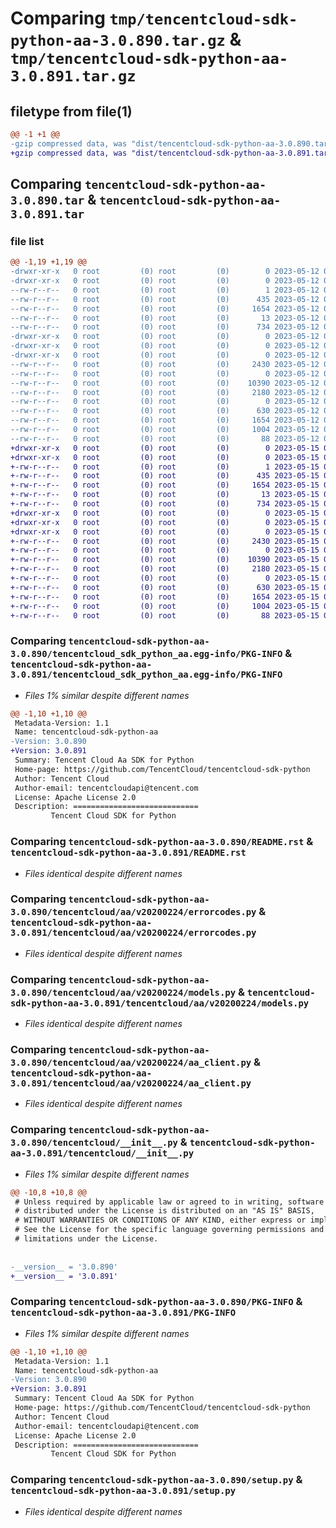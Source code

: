 # Comparing `tmp/tencentcloud-sdk-python-aa-3.0.890.tar.gz` & `tmp/tencentcloud-sdk-python-aa-3.0.891.tar.gz`

## filetype from file(1)

```diff
@@ -1 +1 @@
-gzip compressed data, was "dist/tencentcloud-sdk-python-aa-3.0.890.tar", last modified: Fri May 12 00:17:35 2023, max compression
+gzip compressed data, was "dist/tencentcloud-sdk-python-aa-3.0.891.tar", last modified: Mon May 15 02:12:31 2023, max compression
```

## Comparing `tencentcloud-sdk-python-aa-3.0.890.tar` & `tencentcloud-sdk-python-aa-3.0.891.tar`

### file list

```diff
@@ -1,19 +1,19 @@
-drwxr-xr-x   0 root         (0) root         (0)        0 2023-05-12 00:17:35.000000 tencentcloud-sdk-python-aa-3.0.890/
-drwxr-xr-x   0 root         (0) root         (0)        0 2023-05-12 00:17:35.000000 tencentcloud-sdk-python-aa-3.0.890/tencentcloud_sdk_python_aa.egg-info/
--rw-r--r--   0 root         (0) root         (0)        1 2023-05-12 00:17:35.000000 tencentcloud-sdk-python-aa-3.0.890/tencentcloud_sdk_python_aa.egg-info/dependency_links.txt
--rw-r--r--   0 root         (0) root         (0)      435 2023-05-12 00:17:35.000000 tencentcloud-sdk-python-aa-3.0.890/tencentcloud_sdk_python_aa.egg-info/SOURCES.txt
--rw-r--r--   0 root         (0) root         (0)     1654 2023-05-12 00:17:35.000000 tencentcloud-sdk-python-aa-3.0.890/tencentcloud_sdk_python_aa.egg-info/PKG-INFO
--rw-r--r--   0 root         (0) root         (0)       13 2023-05-12 00:17:35.000000 tencentcloud-sdk-python-aa-3.0.890/tencentcloud_sdk_python_aa.egg-info/top_level.txt
--rw-r--r--   0 root         (0) root         (0)      734 2023-05-12 00:17:35.000000 tencentcloud-sdk-python-aa-3.0.890/README.rst
-drwxr-xr-x   0 root         (0) root         (0)        0 2023-05-12 00:17:35.000000 tencentcloud-sdk-python-aa-3.0.890/tencentcloud/
-drwxr-xr-x   0 root         (0) root         (0)        0 2023-05-12 00:17:35.000000 tencentcloud-sdk-python-aa-3.0.890/tencentcloud/aa/
-drwxr-xr-x   0 root         (0) root         (0)        0 2023-05-12 00:17:35.000000 tencentcloud-sdk-python-aa-3.0.890/tencentcloud/aa/v20200224/
--rw-r--r--   0 root         (0) root         (0)     2430 2023-05-12 00:17:35.000000 tencentcloud-sdk-python-aa-3.0.890/tencentcloud/aa/v20200224/errorcodes.py
--rw-r--r--   0 root         (0) root         (0)        0 2023-05-12 00:17:35.000000 tencentcloud-sdk-python-aa-3.0.890/tencentcloud/aa/v20200224/__init__.py
--rw-r--r--   0 root         (0) root         (0)    10390 2023-05-12 00:17:35.000000 tencentcloud-sdk-python-aa-3.0.890/tencentcloud/aa/v20200224/models.py
--rw-r--r--   0 root         (0) root         (0)     2180 2023-05-12 00:17:35.000000 tencentcloud-sdk-python-aa-3.0.890/tencentcloud/aa/v20200224/aa_client.py
--rw-r--r--   0 root         (0) root         (0)        0 2023-05-12 00:17:35.000000 tencentcloud-sdk-python-aa-3.0.890/tencentcloud/aa/__init__.py
--rw-r--r--   0 root         (0) root         (0)      630 2023-05-12 00:17:35.000000 tencentcloud-sdk-python-aa-3.0.890/tencentcloud/__init__.py
--rw-r--r--   0 root         (0) root         (0)     1654 2023-05-12 00:17:35.000000 tencentcloud-sdk-python-aa-3.0.890/PKG-INFO
--rw-r--r--   0 root         (0) root         (0)     1004 2023-05-12 00:17:35.000000 tencentcloud-sdk-python-aa-3.0.890/setup.py
--rw-r--r--   0 root         (0) root         (0)       88 2023-05-12 00:17:35.000000 tencentcloud-sdk-python-aa-3.0.890/setup.cfg
+drwxr-xr-x   0 root         (0) root         (0)        0 2023-05-15 02:12:31.000000 tencentcloud-sdk-python-aa-3.0.891/
+drwxr-xr-x   0 root         (0) root         (0)        0 2023-05-15 02:12:31.000000 tencentcloud-sdk-python-aa-3.0.891/tencentcloud_sdk_python_aa.egg-info/
+-rw-r--r--   0 root         (0) root         (0)        1 2023-05-15 02:12:31.000000 tencentcloud-sdk-python-aa-3.0.891/tencentcloud_sdk_python_aa.egg-info/dependency_links.txt
+-rw-r--r--   0 root         (0) root         (0)      435 2023-05-15 02:12:31.000000 tencentcloud-sdk-python-aa-3.0.891/tencentcloud_sdk_python_aa.egg-info/SOURCES.txt
+-rw-r--r--   0 root         (0) root         (0)     1654 2023-05-15 02:12:31.000000 tencentcloud-sdk-python-aa-3.0.891/tencentcloud_sdk_python_aa.egg-info/PKG-INFO
+-rw-r--r--   0 root         (0) root         (0)       13 2023-05-15 02:12:31.000000 tencentcloud-sdk-python-aa-3.0.891/tencentcloud_sdk_python_aa.egg-info/top_level.txt
+-rw-r--r--   0 root         (0) root         (0)      734 2023-05-15 02:12:31.000000 tencentcloud-sdk-python-aa-3.0.891/README.rst
+drwxr-xr-x   0 root         (0) root         (0)        0 2023-05-15 02:12:31.000000 tencentcloud-sdk-python-aa-3.0.891/tencentcloud/
+drwxr-xr-x   0 root         (0) root         (0)        0 2023-05-15 02:12:31.000000 tencentcloud-sdk-python-aa-3.0.891/tencentcloud/aa/
+drwxr-xr-x   0 root         (0) root         (0)        0 2023-05-15 02:12:31.000000 tencentcloud-sdk-python-aa-3.0.891/tencentcloud/aa/v20200224/
+-rw-r--r--   0 root         (0) root         (0)     2430 2023-05-15 02:12:31.000000 tencentcloud-sdk-python-aa-3.0.891/tencentcloud/aa/v20200224/errorcodes.py
+-rw-r--r--   0 root         (0) root         (0)        0 2023-05-15 02:12:31.000000 tencentcloud-sdk-python-aa-3.0.891/tencentcloud/aa/v20200224/__init__.py
+-rw-r--r--   0 root         (0) root         (0)    10390 2023-05-15 02:12:31.000000 tencentcloud-sdk-python-aa-3.0.891/tencentcloud/aa/v20200224/models.py
+-rw-r--r--   0 root         (0) root         (0)     2180 2023-05-15 02:12:31.000000 tencentcloud-sdk-python-aa-3.0.891/tencentcloud/aa/v20200224/aa_client.py
+-rw-r--r--   0 root         (0) root         (0)        0 2023-05-15 02:12:31.000000 tencentcloud-sdk-python-aa-3.0.891/tencentcloud/aa/__init__.py
+-rw-r--r--   0 root         (0) root         (0)      630 2023-05-15 02:12:31.000000 tencentcloud-sdk-python-aa-3.0.891/tencentcloud/__init__.py
+-rw-r--r--   0 root         (0) root         (0)     1654 2023-05-15 02:12:31.000000 tencentcloud-sdk-python-aa-3.0.891/PKG-INFO
+-rw-r--r--   0 root         (0) root         (0)     1004 2023-05-15 02:12:31.000000 tencentcloud-sdk-python-aa-3.0.891/setup.py
+-rw-r--r--   0 root         (0) root         (0)       88 2023-05-15 02:12:31.000000 tencentcloud-sdk-python-aa-3.0.891/setup.cfg
```

### Comparing `tencentcloud-sdk-python-aa-3.0.890/tencentcloud_sdk_python_aa.egg-info/PKG-INFO` & `tencentcloud-sdk-python-aa-3.0.891/tencentcloud_sdk_python_aa.egg-info/PKG-INFO`

 * *Files 1% similar despite different names*

```diff
@@ -1,10 +1,10 @@
 Metadata-Version: 1.1
 Name: tencentcloud-sdk-python-aa
-Version: 3.0.890
+Version: 3.0.891
 Summary: Tencent Cloud Aa SDK for Python
 Home-page: https://github.com/TencentCloud/tencentcloud-sdk-python
 Author: Tencent Cloud
 Author-email: tencentcloudapi@tencent.com
 License: Apache License 2.0
 Description: ============================
         Tencent Cloud SDK for Python
```

### Comparing `tencentcloud-sdk-python-aa-3.0.890/README.rst` & `tencentcloud-sdk-python-aa-3.0.891/README.rst`

 * *Files identical despite different names*

### Comparing `tencentcloud-sdk-python-aa-3.0.890/tencentcloud/aa/v20200224/errorcodes.py` & `tencentcloud-sdk-python-aa-3.0.891/tencentcloud/aa/v20200224/errorcodes.py`

 * *Files identical despite different names*

### Comparing `tencentcloud-sdk-python-aa-3.0.890/tencentcloud/aa/v20200224/models.py` & `tencentcloud-sdk-python-aa-3.0.891/tencentcloud/aa/v20200224/models.py`

 * *Files identical despite different names*

### Comparing `tencentcloud-sdk-python-aa-3.0.890/tencentcloud/aa/v20200224/aa_client.py` & `tencentcloud-sdk-python-aa-3.0.891/tencentcloud/aa/v20200224/aa_client.py`

 * *Files identical despite different names*

### Comparing `tencentcloud-sdk-python-aa-3.0.890/tencentcloud/__init__.py` & `tencentcloud-sdk-python-aa-3.0.891/tencentcloud/__init__.py`

 * *Files 1% similar despite different names*

```diff
@@ -10,8 +10,8 @@
 # Unless required by applicable law or agreed to in writing, software
 # distributed under the License is distributed on an "AS IS" BASIS,
 # WITHOUT WARRANTIES OR CONDITIONS OF ANY KIND, either express or implied.
 # See the License for the specific language governing permissions and
 # limitations under the License.
 
 
-__version__ = '3.0.890'
+__version__ = '3.0.891'
```

### Comparing `tencentcloud-sdk-python-aa-3.0.890/PKG-INFO` & `tencentcloud-sdk-python-aa-3.0.891/PKG-INFO`

 * *Files 1% similar despite different names*

```diff
@@ -1,10 +1,10 @@
 Metadata-Version: 1.1
 Name: tencentcloud-sdk-python-aa
-Version: 3.0.890
+Version: 3.0.891
 Summary: Tencent Cloud Aa SDK for Python
 Home-page: https://github.com/TencentCloud/tencentcloud-sdk-python
 Author: Tencent Cloud
 Author-email: tencentcloudapi@tencent.com
 License: Apache License 2.0
 Description: ============================
         Tencent Cloud SDK for Python
```

### Comparing `tencentcloud-sdk-python-aa-3.0.890/setup.py` & `tencentcloud-sdk-python-aa-3.0.891/setup.py`

 * *Files identical despite different names*

